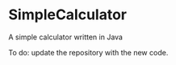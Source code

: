 # SimpleCalculator
A simple calculator written in Java

To do: update the repository with the new code.

